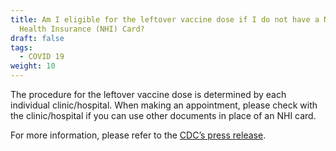 ```yaml
---
title: Am I eligible for the leftover vaccine dose if I do not have a National
  Health Insurance (NHI) Card?
draft: false
tags:
  - COVID 19
weight: 10
---
```

The procedure for the leftover vaccine dose is determined by each individual clinic/hospital. When making an appointment, please check with the clinic/hospital if you can use other documents in place of an NHI card.

For more information, please refer to  the [CDC’s press release](https://www.cdc.gov.tw/En/Category/ListContent/tov1jahKUv8RGSbvmzLwFg?uaid=yqa6PWocauFRA0Xz0LbJsQ "to CDC’s press release"). 